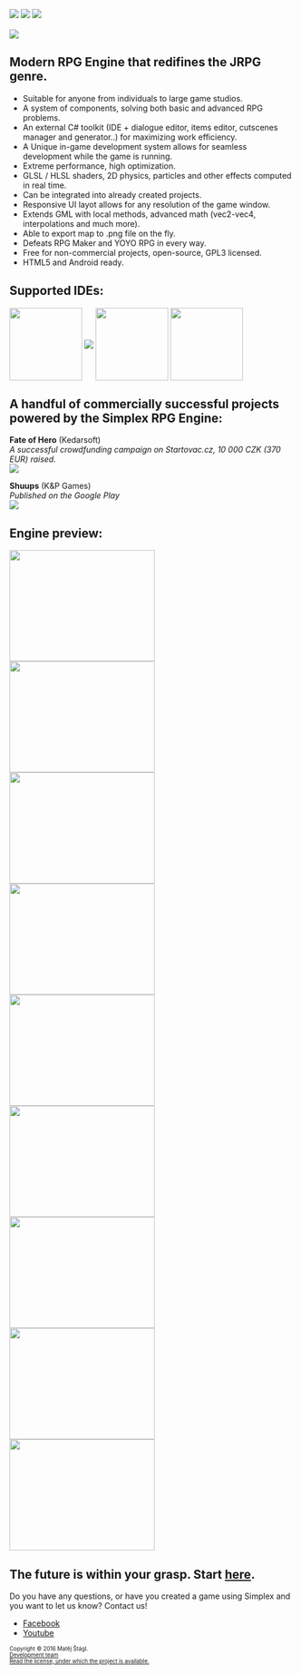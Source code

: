 <img src="https://img.shields.io/badge/version-1.0%20RC6-brightgreen.svg"> <img src="https://img.shields.io/shippable/5444c5ecb904a4b21567b0ff.svg"> <img src="https://img.shields.io/badge/license-GPL3-blue.svg">
<br><br>
<img align="middle" src="https://s22.postimg.org/xwq6o7t9t/Noname.png">
<br>

## Modern RPG Engine that redifines the JRPG genre.
* Suitable for anyone from individuals to large game studios. 
* A system of components, solving both basic and advanced RPG problems.
* An external C# toolkit (IDE + dialogue editor, items editor, cutscenes manager and generator..) for maximizing work efficiency. 
* A Unique in-game development system allows for seamless development while the game is running. 
* Extreme performance, high optimization. 
* GLSL / HLSL shaders, 2D physics, particles and other effects computed in real time. 
* Can be integrated into already created projects. 
* Responsive UI layot allows for any resolution of the game window.
* Extends GML with local methods, advanced math (vec2-vec4, interpolations and much more).
* Able to export map to .png file on the fly.
* Defeats RPG Maker and YOYO RPG in every way.
* Free for non-commercial projects, open-source, GPL3 licensed.
* HTML5 and Android ready.

## Supported IDEs:
<img align="middle" width="128" height="128" src="https://s21.postimg.org/vghqza03r/rounded_corners.png">
<img align="middle" src="https://s10.postimg.org/tvc4uhp3t/Lateralgmlogo.png">
<img align="middle" width="128" height="128" src="https://s15.postimg.org/jrlizdqor/rounded_corners.jpg">  <img align="middle" width="128" height="128" src="https://s21.postimg.org/pisaduls7/rounded_corners.png">  


## A handful of commercially successful projects powered by the Simplex RPG Engine:
**Fate of Hero** (Kedarsoft)  
*A successful crowdfunding campaign on Startovac.cz, 10 000 CZK (370 EUR) raised.*   
<a href="https://www.startovac.cz/projekty/fate-of-hero/">![](http://s13.postimg.org/u6dvlctif/5303_aaaa_png_200x113.png)</a>

**Shuups** (K&P Games)  
*Published on the Google Play*   
<a href="https://play.google.com/store/apps/details?id=sk.KandPGames.Shuups">![](http://s21.postimg.org/wpxsja7o7/Noname.png)</a>

## Engine preview: 
<img align="middle" width="256" height="196" src="https://s28.postimg.org/5wf0fchkt/image.png">
<img align="middle" width="256" height="196" src="https://s23.postimg.org/v8wvav5vv/image.png">
<img align="middle" width="256" height="196" src="https://s23.postimg.org/gmorl1uez/image.png">
<img align="middle" width="256" height="196" src="https://s27.postimg.org/9bdyorsr7/image.png">
<img align="middle" width="256" height="196" src="https://s27.postimg.org/m03kjchur/image.png">
<img align="middle" width="256" height="196" src="https://s27.postimg.org/4jgle4ir7/image.png">
<img align="middle" width="256" height="196" src="https://s23.postimg.org/m7jo1ymdn/image.png">
<img align="middle" width="256" height="196" src="https://s30.postimg.org/lj5rlrzcx/image.png">
<img align="middle" width="256" height="196" src="https://s23.postimg.org/itbvdjtsr/image.png">

## The future is within your grasp. Start [here](https://github.com/lofcz/SimplexRpgEngine/wiki).

Do you have any questions, or have you created a game using Simplex and you want to let us know? Contact us!
- <a href="https://www.facebook.com/simplexengine/?pnref=lhc">Facebook</a>
- <a href="https://www.youtube.com/channel/UCCDT5l4gglPpFB_tEZd5c7Q">Youtube</a>

<sub><sup>Copyright © 2016 Matěj Štágl.</sup></sub>  
<sub><sup><a href="https://github.com/lofcz/SimplexRpgEngine/wiki/Development-team">Development team</a></sup></sub>  
<sub><sup>[Read the license, under which the project is available.](https://github.com/lofcz/SimplexRpgEngine/blob/master/license.md)</sup></sub>
